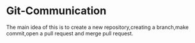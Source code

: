 # Git-Communication

The main idea of this is to create a new repository,creating a branch,make commit,open a pull request and merge pull request.
